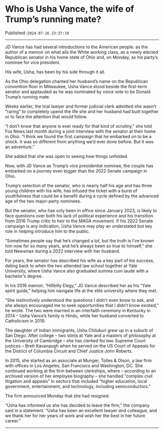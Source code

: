 # Who is Usha Vance, the wife of Trump’s running mate?

Published :`2024-07-16 23:37:19`

---

JD Vance has had several introductions to the American people: as the author of a memoir on what ails the White working class, as a newly elected Republican senator in his home state of Ohio and, on Monday, as his party’s nominee for vice president.

His wife, Usha, has been by his side through it all.

As the Ohio delegation chanted her husband’s name on the Republican convention floor in Milwaukee, Usha Vance stood beside the first-term senator and applauded as he was nominated by voice vote to be Donald Trump’s running mate.

Weeks earlier, the trial lawyer and former judicial clerk admitted she wasn’t “raring” to completely upend the life she and her husband had built together or to face the attention that would follow.

“I don’t know that anyone is ever ready for that kind of scrutiny,” she told Fox News last month during a joint interview with the senator at their home in Ohio. “I think we found the first campaign that he embarked on to be a shock. It was so different from anything we’d ever done before. But it was an adventure.”

She added that she was open to seeing how things unfolded.

Now, with JD Vance as Trump’s vice presidential nominee, the couple has embarked on a journey even bigger than the 2022 Senate campaign in Ohio.

Trump’s selection of the senator, who is nearly half his age and has three young children with his wife, has infused the ticket with a burst of youthfulness that could be a benefit during a cycle defined by the advanced age of the two major-party nominees.

But the senator, who has only been in office since January 2023, is likely to face questions over both his lack of political experience and his transition from 2016 Trump critic to heir to the MAGA movement. If his 2022 Senate campaign is any indication, Usha Vance may play an understated but key role in helping introduce him to the public.

“Sometimes people say that he’s changed a lot, but the truth is I’ve known him now for so many years, and he’s always been so true to himself,” she told Newsmax during a 2022 interview with her husband.

For years, the senator has described his wife as a key part of his success, dating back to when the two attended law school together at Yale University, where Usha Vance also graduated summa cum laude with a bachelor’s degree.

In his 2016 memoir, “Hillbilly Elegy,” JD Vance described her as his “Yale spirit guide,” helping him navigate life at the elite university where they met.

“She instinctively understood the questions I didn’t even know to ask, and she always encouraged me to seek opportunities that I didn’t know existed,” he wrote. The two were married in an interfaith ceremony in Kentucky in 2014 – Usha Vance’s family is Hindu, while her husband converted to Catholicism in 2019.

The daughter of Indian immigrants, Usha Chilukuri grew up in a suburb of San Diego. After college – two stints at Yale and a masters of philosophy at the University of Cambridge – she has clerked for two Supreme Court justices – Brett Kavanaugh when he served on the US Court of Appeals for the District of Columbia Circuit and Chief Justice John Roberts.

In 2015, she started as an associate at Munger, Tolles & Olson, a law firm with offices in Los Angeles, San Francisco and Washington, DC. She continued working at the firm between clerkships, where – according to an archived version of her employee biography – she handled “complex civil litigation and appeals” in sectors that included “higher education, local government, entertainment, and technology, including semiconductors.”

The firm announced Monday that she had resigned.

“Usha has informed us she has decided to leave the firm,” the company said in a statement. “Usha has been an excellent lawyer and colleague, and we thank her for her years of work and wish her the best in her future career.”

---

